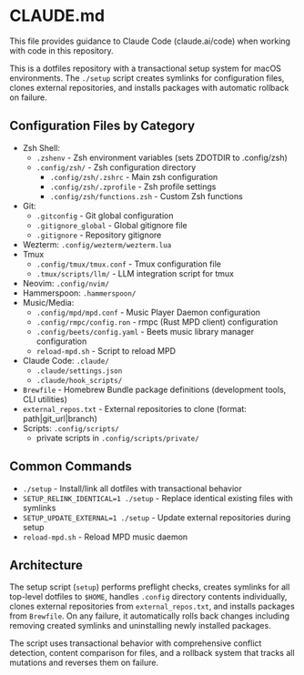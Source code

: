 # CLAUDE.md

This file provides guidance to Claude Code (claude.ai/code) when working with code in this repository.

This is a dotfiles repository with a transactional setup system for macOS environments. The `./setup` script creates symlinks for configuration files, clones external repositories, and installs packages with automatic rollback on failure.

## Configuration Files by Category

- Zsh Shell:
  - `.zshenv` - Zsh environment variables (sets ZDOTDIR to .config/zsh)
  - `.config/zsh/` - Zsh configuration directory
    - `.config/zsh/.zshrc` - Main zsh configuration
    - `.config/zsh/.zprofile` - Zsh profile settings
    - `.config/zsh/functions.zsh` - Custom Zsh functions
- Git:
  - `.gitconfig` - Git global configuration
  - `.gitignore_global` - Global gitignore file
  - `.gitignore` - Repository gitignore
- Wezterm: `.config/wezterm/wezterm.lua`
- Tmux
  - `.config/tmux/tmux.conf` - Tmux configuration file
  - `.tmux/scripts/llm/` - LLM integration script for tmux
- Neovim: `.config/nvim/`
- Hammerspoon: `.hammerspoon/`
- Music/Media:
  - `.config/mpd/mpd.conf` - Music Player Daemon configuration
  - `.config/rmpc/config.ron` - rmpc (Rust MPD client) configuration
  - `.config/beets/config.yaml` - Beets music library manager configuration
  - `reload-mpd.sh` - Script to reload MPD
- Claude Code: `.claude/`
  - `.claude/settings.json`
  - `.claude/hook_scripts/`
- `Brewfile` - Homebrew Bundle package definitions (development tools, CLI utilities)
- `external_repos.txt` - External repositories to clone (format: path|git_url|branch)
- Scripts: `.config/scripts/`
  - private scripts in `.config/scripts/private/`

## Common Commands

- `./setup` - Install/link all dotfiles with transactional behavior
- `SETUP_RELINK_IDENTICAL=1 ./setup` - Replace identical existing files with symlinks
- `SETUP_UPDATE_EXTERNAL=1 ./setup` - Update external repositories during setup
- `reload-mpd.sh` - Reload MPD music daemon

## Architecture

The setup script (`setup`) performs preflight checks, creates symlinks for all top-level dotfiles to `$HOME`, handles `.config` directory contents individually, clones external repositories from `external_repos.txt`, and installs packages from `Brewfile`. On any failure, it automatically rolls back changes including removing created symlinks and uninstalling newly installed packages.

The script uses transactional behavior with comprehensive conflict detection, content comparison for files, and a rollback system that tracks all mutations and reverses them on failure.
